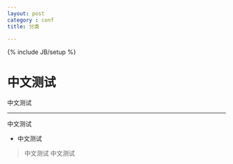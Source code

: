 ```yaml
---
layout: post
category : conf
title: 分类

---
```






{% include JB/setup %}


# 中文测试 #

中文测试


----------
中文测试

* 中文测试 
> 中文测试
> 中文测试 	